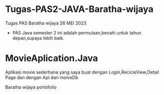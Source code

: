 # Tugas-PAS2-JAVA-Baratha-wijaya
Tugas PAS Baratha wijaya 26 MEI 2023

- PAS Java semester 2 ini adalah permulaan,benahi untuk tahun depan,supaya lebih baik.

# MovieAplication.Java

Aplikasi movie sederhana yang saya buat dengan Login,RecicleView,Detail Page dan dengan Api dari moiveDb

Baratha wijaya portofolio

